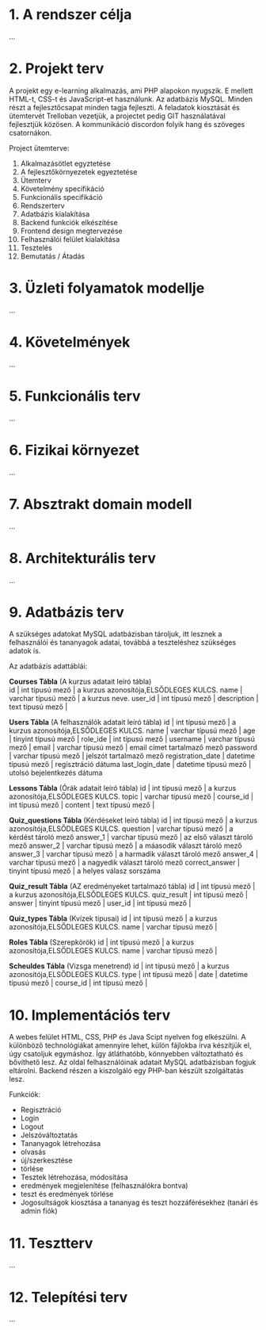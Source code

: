 # 1. A rendszer célja

...

# 2. Projekt terv

A projekt egy e-learning alkalmazás, ami PHP alapokon nyugszik. E mellett HTML-t, CSS-t és JavaScript-et használunk. Az adatbázis MySQL. Minden részt a fejlesztőcsapat minden tagja fejleszti. 
A feladatok kiosztását és ütemtervét Trelloban vezetjük, a projectet pedig GIT használatával fejlesztjük közösen. A kommunikáció discordon folyik hang és szöveges csatornákon. 

Project ütemterve:

1. Alkalmazásötlet egyztetése
2. A fejlesztőkörnyezetek egyeztetése
3. Ütemterv
4. Követelmény specifikáció
5. Funkcionális specifikáció
6. Rendszerterv
7. Adatbázis kialakítása
8. Backend funkciók elkészítése
9. Frontend design megtervezése
10. Felhasználói felület kialakítása
11. Tesztelés
12. Bemutatás / Átadás

# 3. Üzleti folyamatok modellje

...

# 4. Követelmények

...

# 5. Funkcionális terv

...

# 6. Fizikai környezet

...

# 7. Absztrakt domain modell

...

# 8. Architekturális terv

...

# 9. Adatbázis terv

A szükséges adatokat MySQL adatbázisban tároljuk, itt lesznek a felhasználói és tananyagok adatai, továbbá a teszteléshez szükséges adatok is.

Az adatbázis adattáblái:


**Courses Tábla** (A kurzus adatait leíró tábla)<br>
    id | int típusú mező | a kurzus azonosítója,ELSŐDLEGES KULCS.
    name | varchar típusú mező | a kurzus neve.
    user_id | int típusú mező | 
    description | text típusú mező | 
    

**Users Tábla** (A felhasználók adatait leíró tábla)
    id | int típusú mező | a kurzus azonosítója,ELSŐDLEGES KULCS.
    name | varchar típusú mező |
    age | tinyint típusú mező |
    role_ide | int típusú mező |
    username | varchar típusú mező |
    email | varchar típusú mező | email címet tartalmaző mező
    password | varchar típusú mező | jelszót tartalmaző mező
    registration_date | datetime típusú mező | regisztráció dátuma
    last_login_date | datetime típusú mező | utolsó bejelentkezés dátuma

**Lessons Tábla** (Órák adatait leíró tábla)
    id | int típusú mező | a kurzus azonosítója,ELSŐDLEGES KULCS.
    topic | varchar típusú mező |
    course_id | int típusú mező |
    content | text típusú mező |

**Quiz_questions Tábla** (Kérdéseket leíró tábla)
    id | int típusú mező | a kurzus azonosítója,ELSŐDLEGES KULCS.
    question | varchar típusú mező | a kérdést tároló mező
    answer_1 | varchar típusú mező | az első választ tároló mező
    answer_2 | varchar típusú mező | a máasodik választ tároló mező
    answer_3 | varchar típusú mező | a harmadik választ tároló mező
    answer_4 | varchar típusú mező | a nagyedik választ tároló mező
    correct_answer | tinyint típusú mező | a helyes válasz sorszáma

**Quiz_result Tábla** (AZ eredményeket tartalmazó tábla)
    id | int típusú mező | a kurzus azonosítója,ELSŐDLEGES KULCS.
    quiz_result | int típusú mező |
    answer | tinyint típusú mező |
    user_id | int típusú mező |

**Quiz_types Tábla** (Kvízek típusai)
    id | int típusú mező | a kurzus azonosítója,ELSŐDLEGES KULCS.
    name | varchar típusú mező |

**Roles Tábla** (Szerepkörök)
    id | int típusú mező | a kurzus azonosítója,ELSŐDLEGES KULCS.
    name | varchar típusú mező |

**Scheuldes Tábla** (Vizsga menetrend)
    id | int típusú mező | a kurzus azonosítója,ELSŐDLEGES KULCS.
    type | int típusú mező |
    date | datetime típusú mező |
    course_id | int típusú mező |



# 10. Implementációs terv

A webes felület HTML, CSS, PHP és Java Scipt nyelven fog elkészülni. A különböző technológiákat amennyire lehet, külön fájlokba írva készítjük el, úgy csatoljuk egymáshoz. Így átláthatóbb, könnyebben változtatható és bővíthető lesz. Az oldal felhasználóinak adatait MySQL adatbázisban fogjuk eltárolni. Backend részen a kiszolgáló egy PHP-ban készült szolgáltatás lesz.

Funkciók:

- Regisztráció
- Login
- Logout
- Jelszóváltoztatás
- Tananyagok létrehozása
- olvasás
- új/szerkesztése
- törlése
- Tesztek létrehozása, módosítása
- eredmények megjelenítése (felhasználókra bontva)
- teszt és eredmények törlése
- Jogosultságok kiosztása a tananyag és teszt hozzáférésekhez (tanári és admin fiók)

# 11. Tesztterv

...

# 12. Telepítési terv

...
